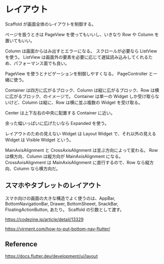 # レイアウト

Scaffold が画面全体のレイアウトを制御する。

ページを扱うときは PageView を使ってもいいし、いきなり Row や Column を置いてもいい。

Column は画面からはみ出すとエラーになる。
スクロールが必要なら ListView を使う。
ListView は画面外の要素を必要に応じて遅延読み込みしてくれるため、パフォーマンス面でも良い。

PageView を使うとナビゲーションを制御しやすくなる。
PageController と一緒に使う。

Container は四方に広がるブロック、Column は縦に広がるブロック、Row は横に広がるブロック、のイメージで。
Container は単一の Widget しか受け取らないけど、Column は縦に、Row は横に並ぶ複数の Widget を受け取る。

Center は上下左右の中央に配置する Container に近い。

余った幅いっぱいに広げたいなら Expanded を使う。

レイアウトのための見えない Widget は Layout Widget で、それ以外の見える Widget は Visible Widget という。

MainAxisAlignment と CrossAxisAlignment は並ぶ方向によって変わる。
Row は横方向、Column は縦方向が MainAxisAlignment になる。
CrossAxisAlignment は MainAxisAlignment に直行するので、Row なら縦方向、Column なら横方向だ。

## スマホやタブレットのレイアウト

スマホ向けの画面の大きな構造でよく使うのは、AppBar, BottomNavigationBar, Drawer, BottomSheeet, SnackBar, FloatingActionButton, あたり。
Scaffold の引数として渡す。

https://codezine.jp/article/detail/13329

https://virment.com/how-to-put-bottom-nav-flutter/

## Reference

https://docs.flutter.dev/development/ui/layout
